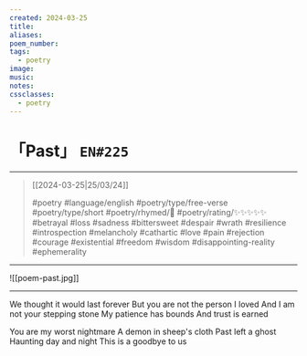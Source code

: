 ```yaml
---
created: 2024-03-25
title:
aliases:
poem_number:
tags:
  - poetry
image:
music:
notes:
cssclasses:
  - poetry
---
```

# 「Past」 `EN#225`

---

> [[2024-03-25|25/03/24]]
> 
> #poetry 
> #language/english 
> #poetry/type/free-verse #poetry/type/short 
> #poetry/rhymed/🔴 
> #poetry/rating/✨✨✨✨✨ 
> #betrayal #loss #sadness #bittersweet #despair #wrath #resilience #introspection #melancholy #cathartic #love #pain #rejection #courage #existential #freedom #wisdom #disappointing-reality #ephemerality 

---

![[poem-past.jpg]]

---

We thought it would last forever
But you are not the person I loved
And I am not your stepping stone
My patience has bounds
And trust is earned

You are my worst nightmare
A demon in sheep's cloth 
Past left a ghost
Haunting day and night
This is a goodbye to us